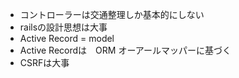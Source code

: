 - コントローラーは交通整理しか基本的にしない
- railsの設計思想は大事
- Active Record = model
- Active Recordは　ORM オーアールマッパーに基づく
- CSRFは大事
